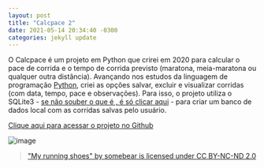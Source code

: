 ```yaml
---
layout: post
title: "Calcpace 2" 
date: 2021-05-14 20:34:40 -0300
categories: jekyll update
---
```


O Calcpace é um projeto em Python que crirei em 2020 para calcular o pace de corrida e o tempo de corrida previsto (maratona, meia-maratona ou qualquer outra distância). Avançando nos estudos da linguagem de programação [Python](https://python.org.br/), criei as opções salvar, excluir e visualizar corridas (com data, tempo, pace e observações). Para isso, o projeto utiliza o SQLite3 - [se não souber o que é , é só clicar aqui](https://www.tecmundo.com.br/software/146482-sql-que-ele-serve.htm) - para criar um banco de dados local com as corridas salvas pelo usuário.

[Clique aqui para acessar o projeto no Github](https://www.notion.so/joaogilberto/Aperte-Start-primeiros-passos-entre-Hist-ria-Digital-e-Ensino-de-Hist-ria-689f50857fcd4221ab49789d413b2921)

![image](https://user-images.githubusercontent.com/64807181/118324093-f49f9700-b4d7-11eb-86e3-0f319d2b4468.png)


> ["My running shoes" by somebear is licensed under CC BY-NC-ND 2.0](https://search.creativecommons.org/photos/34b50ce2-5285-407b-976f-ec4c380a322d) 
